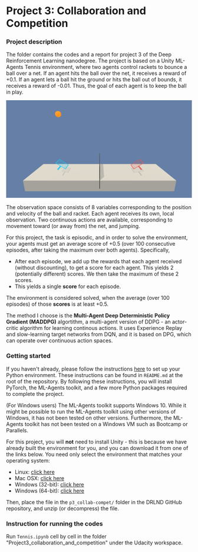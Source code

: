 # Project 3: Collaboration and Competition

### Project description
The folder contains the codes and a report for project 3 of the Deep Reinforcement Learning nanodegree. The project is based on a Unity ML-Agents Tennis environment, where two agents control rackets to bounce a ball over a net. If an agent hits the ball over the net, it receives a reward of +0.1. If an agent lets a ball hit the ground or hits the ball out of bounds, it receives a reward of -0.01. Thus, the goal of each agent is to keep the ball in play.

<img src="tennis_environment.png" />

The observation space consists of 8 variables corresponding to the position and velocity of the ball and racket. Each agent receives its own, local observation. Two continuous actions are available, corresponding to movement toward (or away from) the net, and jumping.

For this project, the task is episodic, and in order to solve the environment, your agents must get an average score of +0.5 (over 100 consecutive episodes, after taking the maximum over both agents). Specifically,
- After each episode, we add up the rewards that each agent received (without discounting), to get a score for each agent. This yields 2 (potentially different) scores. We then take the maximum of these 2 scores.
- This yields a single **score** for each episode.

The environment is considered solved, when the average (over 100 episodes) of those **scores** is at least +0.5.

The method I choose is the **Multi-Agent Deep Deterministic Policy Gradient (MADDPG)** algortithm, a multi-agent version of DDPG - an actor-critic algorithm for learning continous actions. 
It uses Experience Replay and slow-learning target networks from DQN, and it is based on DPG, which can operate over continuous action spaces.

### Getting started
If you haven't already, please follow the instructions [here](https://github.com/udacity/deep-reinforcement-learning#dependencies) to set up your Python environment. These instructions can be found in <code>README.md</code> at the root of the repository. By following these instructions, you will install PyTorch, the ML-Agents toolkit, and a few more Python packages required to complete the project.

(For Windows users) The ML-Agents toolkit supports Windows 10. While it might be possible to run the ML-Agents toolkit using other versions of Windows, it has not been tested on other versions. Furthermore, the ML-Agents toolkit has not been tested on a Windows VM such as Bootcamp or Parallels.

For this project, you will **not** need to install Unity - this is because we have already built the environment for you, and you can download it from one of the links below. You need only select the environment that matches your operating system:

- Linux: [click here](https://s3-us-west-1.amazonaws.com/udacity-drlnd/P3/Tennis/Tennis_Linux.zip)
- Mac OSX: [click here](https://s3-us-west-1.amazonaws.com/udacity-drlnd/P3/Tennis/Tennis.app.zip)
- Windows (32-bit): [click here](https://s3-us-west-1.amazonaws.com/udacity-drlnd/P3/Tennis/Tennis_Windows_x86.zip)
- Windows (64-bit): [click here](https://s3-us-west-1.amazonaws.com/udacity-drlnd/P3/Tennis/Tennis_Windows_x86_64.zip)

Then, place the file in the <code>p3_collab-compet/</code> folder in the DRLND GitHub repository, and unzip (or decompress) the file.

### Instruction for running the codes
Run `Tennis.ipynb` cell by cell in the folder "Project3_collaboration_and_competition" under the Udacity workspace.


